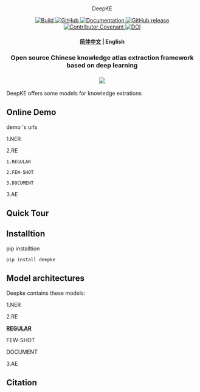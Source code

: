 <p align="center">
    <br>
    <!-- <img src="https://raw.githubusercontent.com/huggingface/transformers/master/docs/source/imgs/transformers_logo_name.png" width="400"/> -->
    DeepKE
    <br>
<p>
<p align="center">
    <a href="https://circleci.com/gh/huggingface/transformers">
        <img alt="Build" src="https://img.shields.io/circleci/build/github/huggingface/transformers/master">
    </a>
    <a href="https://github.com/huggingface/transformers/blob/master/LICENSE">
        <img alt="GitHub" src="https://img.shields.io/github/license/huggingface/transformers.svg?color=blue">
    </a>
    <a href="https://huggingface.co/transformers/index.html">
        <img alt="Documentation" src="https://img.shields.io/website/http/huggingface.co/transformers/index.html.svg?down_color=red&down_message=offline&up_message=online">
    </a>
    <a href="https://github.com/huggingface/transformers/releases">
        <img alt="GitHub release" src="https://img.shields.io/github/release/huggingface/transformers.svg">
    </a>
    <a href="https://github.com/huggingface/transformers/blob/master/CODE_OF_CONDUCT.md">
        <img alt="Contributor Covenant" src="https://img.shields.io/badge/Contributor%20Covenant-v2.0%20adopted-ff69b4.svg">
    </a>
    <a href="https://zenodo.org/badge/latestdoi/155220641"><img src="https://zenodo.org/badge/155220641.svg" alt="DOI"></a>
</p>
<h4 align="center">
    <p>
        <a href="https://github.com/zjunlp/DeepKE/edit/test_new_deepke/README.md">简体中文</a> |
        <b>English</b> 
    <p>
</h4>

<h3 align="center">
    <p>Open source Chinese knowledge atlas extraction framework based on deep learning</p>
</h3>

<h3 align="center">
    <a href="https://hf.co/course"><img src="https://raw.githubusercontent.com/huggingface/transformers/master/docs/source/imgs/course_banner.png"></a>
</h3>

DeepKE offers some models for knowledge extrations

## Online Demo
demo 's urls

1.NER

2.RE 

    1.REGULAR

    2.FEW-SHOT

    3.DOCUMENT

3.AE


## Quick Tour

## Installtion
pip installtion
```
pip install deepke
```

## Model architectures
Deepke contains these models:

1.NER

2.RE 

**[REGULAR](https://github.com/tlk1997/deepke/blob/master/example/re/regular/re_regular.md)**

FEW-SHOT

DOCUMENT

3.AE

## Citation
